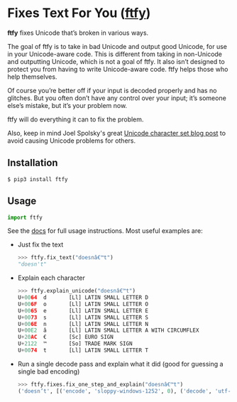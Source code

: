 Fixes Text For You ([ftfy][home])
=================================

**ftfy** fixes Unicode that’s broken in various ways.

The goal of ftfy is to take in bad Unicode and output good Unicode, for use in your Unicode-aware code. 
This is different from taking in non-Unicode and outputting Unicode, which is not a goal of ftfy. It also isn’t designed to 
protect you from having to write Unicode-aware code. ftfy helps those who help themselves.

Of course you’re better off if your input is decoded properly and has no glitches. But you often don’t have any control 
over your input; it’s someone else’s mistake, but it’s your problem now.

ftfy will do everything it can to fix the problem.

Also, keep in mind Joel Spolsky's great [Unicode character set blog post][joel-unicode] to avoid causing Unicode problems 
for others.


Installation
------------
```console
$ pip3 install ftfy
```


Usage
-----
```Python
import ftfy
```

See the [docs][home] for full usage instructions. Most useful examples are:

- Just fix the text  
  ```Python
  >>> ftfy.fix_text("doesnâ€™t")
  "doesn't"
  ```
- Explain each character  
  ```Python
  >>> ftfy.explain_unicode("doesnâ€™t")
  U+0064  d       [Ll] LATIN SMALL LETTER D
  U+006F  o       [Ll] LATIN SMALL LETTER O
  U+0065  e       [Ll] LATIN SMALL LETTER E
  U+0073  s       [Ll] LATIN SMALL LETTER S
  U+006E  n       [Ll] LATIN SMALL LETTER N
  U+00E2  â       [Ll] LATIN SMALL LETTER A WITH CIRCUMFLEX
  U+20AC  €       [Sc] EURO SIGN
  U+2122  ™       [So] TRADE MARK SIGN
  U+0074  t       [Ll] LATIN SMALL LETTER T
  ```
- Run a single decode pass and explain what it did (good for guessing a single bad encoding)  
  ```Python
  >>> ftfy.fixes.fix_one_step_and_explain("doesnâ€™t")
  ('doesn’t', [('encode', 'sloppy-windows-1252', 0), ('decode', 'utf-8', 0)])
  ```




[home]: https://ftfy.readthedocs.io/en/latest/#
[joel-unicode]: https://www.joelonsoftware.com/2003/10/08/the-absolute-minimum-every-software-developer-absolutely-positively-must-know-about-unicode-and-character-sets-no-excuses/
